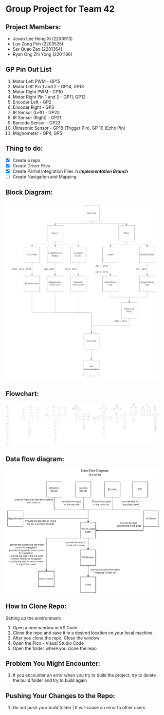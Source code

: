 # Group Project for Team 42

## Project Members:
- Jovan Lee Hong Xi (2200913)
- Loo Zong Poh (2203525)
- Ser Quao Zao (2201364)
- Ryan Ong Zhi Yong (2201186)

## GP Pin Out List
1. Motor Left PWM - GP15
2. Motor Left Pin 1 and 2 - GP14, GP13
3. Motor Right PWM - GP10
4. Motor Right Pin 1 and 2 - GP11, GP12
5. Encoder Left - GP2
6. Encoder Right - GP3
7. IR Sensor (Left) - GP20
8. IR Sensor (Right) - GP21
9. Barcode Sensor - GP22
10. Ultrasonic Sensor - GP18 (Trigger Pin), GP 19 (Echo Pin)
11. Magnometer - GP4, GP5

## Thing to do:
- [x] Create a repo
- [x] Create Driver Files
- [x] Create Partial Integration Files in ***Implementation Branch***
- [ ] Create Navigation and Mapping

## Block Diagram:
![block_diagram](./team42-blockdiagram.png)

## Flowchart:
![flowchart](./embedded_flowchart.png)

## Data flow diagram:
![Data flow](./embedded_dataflow.png)

## How to Clone Repo:
Setting up the environment:
1. Open a new window in VS Code
2. Clone the repo and save it in a desired location on your local machine
3. After you clone the repo, Close the window
4. Open the Pico - Visual Studio Code 
5. Open the folder where you clone the repo

## Problem You Might Encounter:
1. If you encounter an error when you try to build the project, try to delete the build folder and try to build again

## Pushing Your Changes to the Repo:
1. Do not push your build folder | It will cause an error to other users


